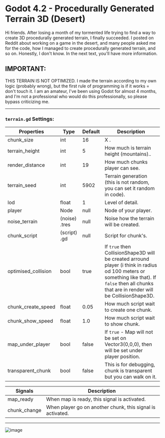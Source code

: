 # Godot 4.2 - Procedurally Generated Terrain 3D (Desert)
Hi friends. After losing a month of my tormented life trying to find a way to create 3D procedurally generated terrain, I finally succeeded. I posted on Reddit about working on a game in the desert, and many people asked me for the code, how I managed to create procedurally generated terrain, and so on. Honestly, I don't know. In the next text, you'll have more information.

## IMPORTANT:
THIS TERRAIN IS NOT OPTIMIZED. I made the terrain according to my own logic (probably wrong), but the first rule of programming is if it works = don't touch it. I am an amateur, I've been using Godot for almost 4 months, and I'm not a professional who would do this professionally, so please bypass criticizing me.
<hr>

### `terrain.gd` Settings:

Properties | Type | Default | Description
--- | --- | --- | --- 
chunk_size | int | 16 | X .
terrain_height | int | 5 | How much is terrain height (mountains)..
render_distance | int | 19 | How much chunks player can see.
terrain_seed | int | 5902 | Terrain generation (this is not random, you can set it random in code).
lod | float | 1 | Level of detail.
player | Node | null | Node of your player.
noise_terrain | (noise) .tres | null | Noise how the terrain will be created.
chunk_script | (script) .gd | null | Script for chunk's.
optimised_collision | bool| true | If `true` then CollisionShape3D will be created arround player (i think in radius od 100 meters or something like that). If `false` then all chunks that are in render will be CollisionShape3D.
chunk_create_speed | float | 0.05 | How much script wait to create one chunk.
chunk_show_speed | float | 1.0 | How much script wait to show chunk.
map_under_player | bool | false | If `true` - Map will not be set on Vector3(0,0,0), then will be set under player position.
transparent_chunk | bool | false | This is for debugging, chunk is transparent but you can walk on it.

Signals | Description
--- | ---
map_ready | When map is ready, this signal is activated.
chunk_change | When player go on another chunk, this signal is activated.
<hr>

![image](https://github.com/Seekiii/godot4-procedurally-generated-terrain/assets/64194468/ccf9547b-2d42-4a7b-96d3-b6b14290df3c)
